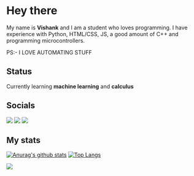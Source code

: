 # Hey there

My name is **Vishank** and I am a student who loves programming. I have experience with Python, HTML/CSS, JS, a good amount of C++ and programming microcontrollers.<br>

PS:- I LOVE AUTOMATING STUFF

## Status
Currently learning **machine learning** and **calculus**

## Socials
[<img src="https://img.icons8.com/bubbles/50/000000/discord-logo.png"/>](https://discord.com/users/738448733615685652)
[<img src="https://img.icons8.com/cute-clipart/50/000000/twitter.png"/>](https://twitter.com/VishankSingh3)
[<img src="https://img.icons8.com/cute-clipart/50/000000/instagram-new.png"/>](https://www.instagram.com/vishank_)


## My stats
[![Anurag's github stats](https://github-readme-stats.vercel.app/api?username=VishankSingh&count_private=true&show_icons=true&bg_color=#363636)](https://github.com/anuraghazra/github-readme-stats)
[![Top Langs](https://github-readme-stats.vercel.app/api/top-langs/?username=VishankSingh)](https://github.com/anuraghazra/github-readme-stats)

![](https://komarev.com/ghpvc/?username=VishankSingh&color=blue&style=flat)


